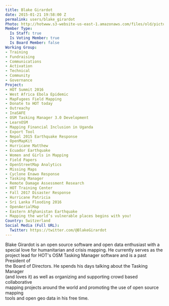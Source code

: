 ```yaml
---
title: Blake Girardot
date: 2015-01-21 19:58:00 Z
permalink: users/blake_girardot
Photo: http://hotwww.s3-website-us-east-1.amazonaws.com/files/old/pictures/picture-250-1455894309.jpg
Member Type:
  Is Staff: true
  Is Voting Member: true
  Is Board Member: false
Working Group:
- Training
- Fundraising
- Communications
- Activation
- Technical
- Community
- Governance
Project:
- HOT Summit 2016
- West Africa Ebola Epidemic
- MapFugees Field Mapping
- Donate to HOT today
- Outreachy
- InaSAFE
- OSM Tasking Manager 3.0 Development
- LearnOSM
- Mapping Financial Inclusion in Uganda
- Export Tool
- Nepal 2015 Earthquake Response
- OpenMapKit
- Hurricane Matthew
- Ecuador Earthquake
- Women and Girls in Mapping
- Field Papers
- OpenStreetMap Analytics
- Missing Maps
- Cyclone Enawo Response
- Tasking Manager
- Remote Damage Assessment Research
- HOT Training Center
- Fall 2017 Disaster Response
- Hurricane Patricia
- Sri Lanka Flooding 2016
- OpenAerialMap
- Eastern Afghanistan Earthquake
- Mapping the world’s vulnerable places begins with you!
Country: Switzerland
Social Media (Full URL):
  Twitter: https://twitter.com/@BlakeGirardot
---
```


<p>Blake Girardot is an open source software and open data enthusiast with a<br>special love for humanitarian and crisis mapping. He currently serves as the<br>project lead for HOT's OSM Tasking Manager software and is a past President of<br>the Board of Directors. He spends his days talking about the Tasking Manager<br>(and loves it) as well as organizing and supporting crowd based collaborative<br>mapping projects around the world and promoting the use of open source mapping<br>tools and open geo data in his free time.</p>
